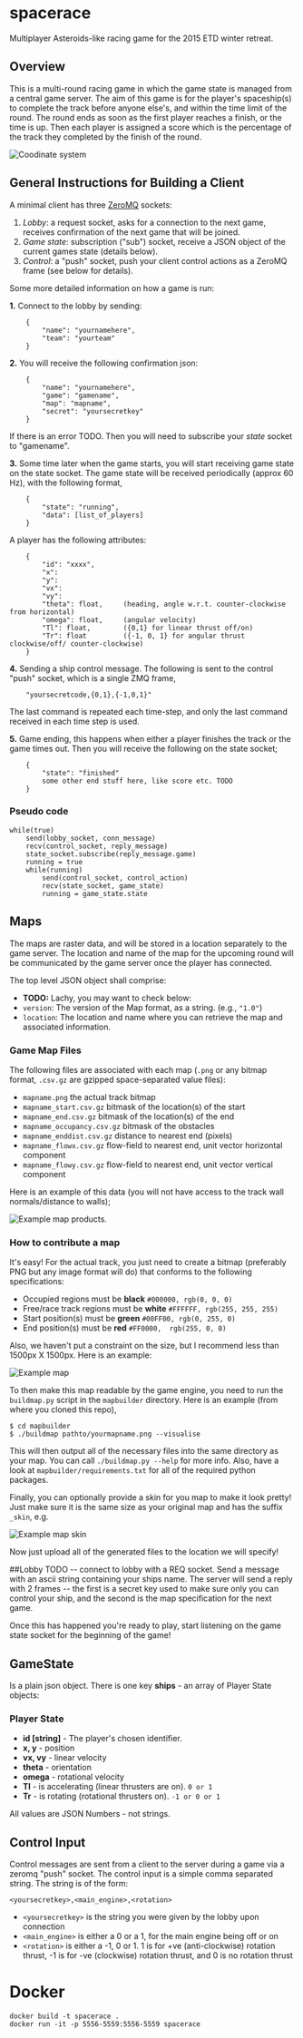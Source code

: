 # spacerace

Multiplayer Asteroids-like racing game for the 2015 ETD winter retreat.


## Overview

This is a multi-round racing game in which the game state is managed from a
central game server. The aim of this game is for the player's spaceship(s) to
complete the track before anyone else's, and within the time limit of the
round. The round ends as soon as the first player reaches a finish, or the time
is up. Then each player is assigned a score which is the percentage of the
track they completed by the finish of the round. 

![Coodinate system](coords.png)


## General Instructions for Building a Client

A minimal client has three [ZeroMQ](http://zeromq.org/) sockets:

1. *Lobby*: a request socket, asks for a connection to the next game, receives 
confirmation of the next game that will be joined.
2. *Game state*: subscription ("sub") socket, receive a JSON object of the 
current games state (details below).
3. *Control*: a "push" socket, push your client control actions as a ZeroMQ
frame (see below for details).

Some more detailed information on how a game is run:

**1.** Connect to the lobby by sending:

```
    { 
        "name": "yournamehere",
        "team": "yourteam"
    }
```

**2.** You will receive the following confirmation json:

```
    {
        "name": "yournamehere",
        "game": "gamename",
        "map": "mapname",
        "secret": "yoursecretkey"
    }
```

If there is an error TODO.
Then you will need to subscribe your *state* socket to "gamename".

**3.** Some time later when the game starts, you will start receiving game
state on the state socket. The game state will be received periodically (approx
60 Hz), with the following format,

```
    {
        "state": "running",
        "data": [list_of_players]
    }
```

A player has the following attributes:

```
    {
        "id": "xxxx",
        "x":
        "y":
        "vx":
        "vy":
        "theta": float,     (heading, angle w.r.t. counter-clockwise from horizontal)
        "omega": float,     (angular velocity)
        "Tl": float,        ({0,1} for linear thrust off/on)
        "Tr": float         ({-1, 0, 1} for angular thrust clockwise/off/ counter-clockwise)
    }
```

**4.** Sending a ship control message. The following is sent to the control "push"
socket, which is a single ZMQ frame,

```
    "yoursecretcode,{0,1},{-1,0,1}"
```

The last command is repeated each time-step, and only the last command received
in each time step is used.

**5.** Game ending, this happens when either a player finishes the track or the
game times out. Then you will receive the following on the state socket;

```
    {
        "state": "finished"
        some other end stuff here, like score etc. TODO
    }
```

### Pseudo code

    while(true)
        send(lobby_socket, conn_message)
        recv(control_socket, reply_message)
        state_socket.subscribe(reply_message.game)
        running = true
        while(running)
            send(control_socket, control_action)
            recv(state_socket, game_state)
            running = game_state.state
    

## Maps

The maps are raster data, and will be stored in a location separately to the
game server. The location and name of the map for the upcoming round will be
communicated by the game server once the player has connected.

The top level JSON object shall comprise:
- **TODO:** Lachy, you may want to check below:
- `version`: The version of the Map format, as a string. (e.g., `"1.0"`)
- `location`: The location and name where you can retrieve the map and
  associated information.

### Game Map Files

The following files are associated with each map (`.png` or any bitmap format,
`.csv.gz` are gzipped space-separated value files):
- `mapname.png` the actual track bitmap 
- `mapname_start.csv.gz` bitmask of the location(s) of the start
- `mapname_end.csv.gz` bitmask of the location(s) of the end
- `mapname_occupancy.csv.gz` bitmask of the obstacles
- `mapname_enddist.csv.gz` distance to nearest end (pixels)
- `mapname_flowx.csv.gz` flow-field to nearest end, unit vector horizontal
  component 
- `mapname_flowy.csv.gz` flow-field to nearest end, unit vector vertical
  component

Here is an example of this data (you will not have access to the track wall
normals/distance to walls);

![Example map products.](mapbuilder/example_map_products.png)


### How to contribute a map

It's easy! For the actual track, you just need to create a bitmap (preferably
PNG but any image format will do) that conforms to the following
specifications:

- Occupied regions must be **black** `#000000, rgb(0, 0, 0)`
- Free/race track regions must be **white** `#FFFFFF, rgb(255, 255, 255)`
- Start position(s) must be **green** `#00FF00, rgb(0, 255, 0)`
- End position(s) must be **red** `#FF0000, 
  rgb(255, 0, 0)`

Also, we haven't put a constraint on the size, but I recommend less than 
1500px X 1500px. Here is an example:

![Example map](mapbuilder/testmap.png)

To then make this map readable by the game engine, you need to run the
`buildmap.py` script in the `mapbuilder` directory. Here is an example (from
where you cloned this repo),

    $ cd mapbuilder
    $ ./buildmap pathto/yourmapname.png --visualise

This will then output all of the necessary files into the same directory as
your map. You can call `./buildmap.py --help` for more info. Also, have a look
at `mapbuilder/requirements.txt` for all of the required python packages.

Finally, you can optionally provide a skin for you map to make it look pretty!
Just make sure it is the same size as your original map and has the suffix
`_skin`, e.g.

![Example map skin](mapbuilder/testmap_skin.png)

Now just upload all of the generated files to the location we will specify!


##Lobby
TODO -- connect to lobby with a REQ socket. Send a message with an ascii string
containing your ships name. The server will send a reply with 2 frames -- the
first is a secret key used to make sure only you can control your ship, and the
second is the map specification for the next game.

Once this has happened you're ready to play, start listening on the game state
socket for the beginning of the game!

## GameState

Is a plain json object. There is one key **ships** - an array of 
Player State objects:

### Player State

- **id [string]** - The player's chosen identifier.
- **x, y** - position
- **vx, vy** - linear velocity
- **theta** - orientation
- **omega** - rotational velocity
- **Tl** - is accelerating (linear thrusters are on). `0 or 1`
- **Tr** - is rotating (rotational thrusters on). `-1 or 0 or 1`

All values are JSON Numbers - not strings.


## Control Input

Control messages are sent from a client to the server during a game via a
zeromq "push" socket. The control input is a simple comma separated string.
The string is of the form:

    <yoursecretkey>,<main_engine>,<rotation>


- `<yoursecretkey>` is the string you were given by the lobby upon connection
- `<main_engine>` is either a 0 or a 1, for the main engine being off or on
- `<rotation>` is either a -1, 0 or 1. 1 is for +ve (anti-clockwise) rotation
thrust, -1 is for -ve (clockwise) rotation thrust, and 0 is no rotation thrust


# Docker
    docker build -t spacerace .
    docker run -it -p 5556-5559:5556-5559 spacerace 
